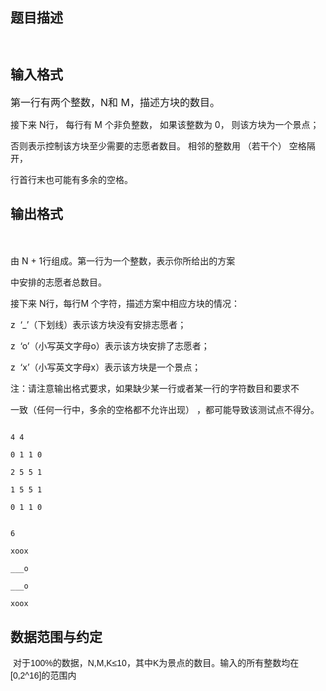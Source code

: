 ## 题目描述

<p><img alt="" src="https://s2.loli.net/2023/08/15/rlHaEFNWUGx1dTo.png"></p>
<p><img alt="" src="https://s2.loli.net/2023/08/15/Z7UvsW2y8wfGat4.png"></p>

## 输入格式

<p><span style="font-size: medium">第一行有两个整数，N和 M，描述方块的数目。 <br>
   接下来 N行， 每行有 M 个非负整数， 如果该整数为 0， 则该方块为一个景点；<br>
   否则表示控制该方块至少需要的志愿者数目。 相邻的整数用 （若干个） 空格隔开，<br>
   行首行末也可能有多余的空格。 </span></p>

## 输出格式

<p><span style="font-size: medium"><br>
   由 N + 1行组成。第一行为一个整数，表示你所给出的方案<br>
   中安排的志愿者总数目。 <br>
   接下来 N行，每行M 个字符，描述方案中相应方块的情况： <br>
   z  ‘_’（下划线）表示该方块没有安排志愿者； <br>
   z  ‘o’（小写英文字母o）表示该方块安排了志愿者； <br>
   z  ‘x’（小写英文字母x）表示该方块是一个景点； <br>
   注：请注意输出格式要求，如果缺少某一行或者某一行的字符数目和要求不<br>
   一致（任何一行中，多余的空格都不允许出现） ，都可能导致该测试点不得分。</span></p>

```input1
4 4
0 1 1 0
2 5 5 1
1 5 5 1
0 1 1 0
```
```output1
6
xoox
___o
___o
xoox
```
## 数据范围与约定

<p> <span style="font-family: arial, verdana, helvetica, sans-serif">对于100%的数据，N,M,K≤10，其中K为景点的数目。输入的所有整数均在[0,2^16]的范围内</span></p>

